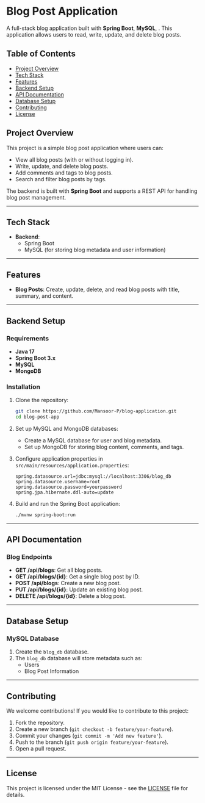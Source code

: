 # Blog Post Application

A full-stack blog application built with **Spring Boot**, **MySQL**, . This application allows users to read, write, update, and delete blog posts.

## Table of Contents

- [Project Overview](#project-overview)
- [Tech Stack](#tech-stack)
- [Features](#features)
- [Backend Setup](#backend-setup)
- [API Documentation](#api-documentation)
- [Database Setup](#database-setup)
- [Contributing](#contributing)
- [License](#license)

## Project Overview

This project is a simple blog post application where users can:

- View all blog posts (with or without logging in).
- Write, update, and delete blog posts.
- Add comments and tags to blog posts.
- Search and filter blog posts by tags.

The backend is built with **Spring Boot** and supports a REST API for handling blog post management.

---

## Tech Stack
- **Backend**:
    - Spring Boot
    - MySQL (for storing blog metadata and user information)

---

## Features

- **Blog Posts**: Create, update, delete, and read blog posts with title, summary, and content.
---

## Backend Setup

### Requirements

- **Java 17**
- **Spring Boot 3.x**
- **MySQL**
- **MongoDB**

### Installation

1. Clone the repository:
   ```bash
   git clone https://github.com/Mansoor-P/blog-application.git
   cd blog-post-app
   ```

2. Set up MySQL and MongoDB databases:
    - Create a MySQL database for user and blog metadata.
    - Set up MongoDB for storing blog content, comments, and tags.

3. Configure application properties in `src/main/resources/application.properties`:
   ```properties
   spring.datasource.url=jdbc:mysql://localhost:3306/blog_db
   spring.datasource.username=root
   spring.datasource.password=yourpassword
   spring.jpa.hibernate.ddl-auto=update
   ```

4. Build and run the Spring Boot application:
   ```bash
   ./mvnw spring-boot:run
   ```

---


## API Documentation

### Blog Endpoints

- **GET /api/blogs**: Get all blog posts.
- **GET /api/blogs/{id}**: Get a single blog post by ID.
- **POST /api/blogs**: Create a new blog post.
- **PUT /api/blogs/{id}**: Update an existing blog post.
- **DELETE /api/blogs/{id}**: Delete a blog post.

---

## Database Setup

### MySQL Database

1. Create the `blog_db` database.
2. The `blog_db` database will store metadata such as:
    - Users
    - Blog Post Information

---
## Contributing

We welcome contributions! If you would like to contribute to this project:

1. Fork the repository.
2. Create a new branch (`git checkout -b feature/your-feature`).
3. Commit your changes (`git commit -m 'Add new feature'`).
4. Push to the branch (`git push origin feature/your-feature`).
5. Open a pull request.

---

## License

This project is licensed under the MIT License - see the [LICENSE](LICENSE) file for details.